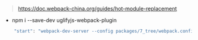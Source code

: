 > https://doc.webpack-china.org/guides/hot-module-replacement
- npm i --save-dev uglifyjs-webpack-plugin

```javascript
    "start": "webpack-dev-server --config packages/7_tree/webpack.config.js"
```
